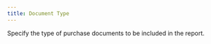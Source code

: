 ```yaml
---
title: Document Type
---
```



Specify the type of purchase documents to be included in the report.

